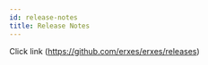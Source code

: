 ```yaml
---
id: release-notes
title: Release Notes
---
```


Click link (https://github.com/erxes/erxes/releases)

